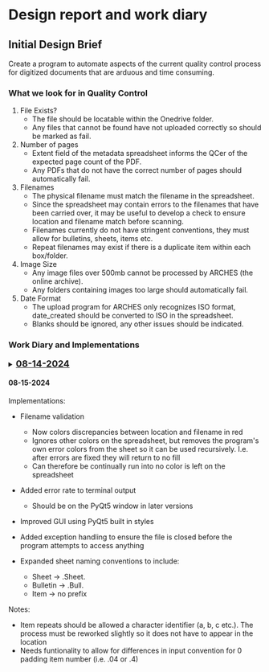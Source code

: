 # Design report and work diary

## Initial Design Brief

Create a program to automate aspects of the current quality control process for digitized documents that are arduous and time consuming.

### What we look for in Quality Control

1. File Exists?
    - The file should be locatable within the Onedrive folder.
    - Any files that cannot be found have not uploaded correctly so should be marked as fail.
2. Number of pages
    - Extent field of the metadata spreadsheet informs the QCer of the expected page count of the PDF.
    - Any PDFs that do not have the correct number of pages should automatically fail.
3. Filenames
    - The physical filename must match the filename in the spreadsheet.
    - Since the spreadsheet may contain errors to the filenames that have been carried over, it may be useful to develop a check to ensure location and filename match before scanning.
    - Filenames currently do not have stringent conventions, they must allow for bulletins, sheets, items etc.
    - Repeat filenames may exist if there is a duplicate item within each box/folder.
4. Image Size
    - Any image files over 500mb cannot be processed by ARCHES (the online archive).
    - Any folders containing images too large should automatically fail.
5. Date Format
    - The upload program for ARCHES only recognizes ISO format, date_created should be converted to ISO in the spreadsheet.
    - Blanks should be ignored, any other issues should be indicated.

### Work Diary and Implementations

<details>

<summary><b><u><font size="+1">08-14-2024</font></u></b></summary>

Implementations:

* Spreadsheet validation - Physical Location and Filename
    - Some of the filenames are incorrect given the location
    - Assumes naming conventions - Sheet, Bull, and a preceding 0 for single digits. Proceeding 0 convention could be relaxed with further implementation

* Main Menu UI
    - Asks the user to select a spreadsheet file usin file explorer simple UI package
    - Buttons for 'Preliminary Spreadsheet Checks', 'Quality Control'
    - Built on PyQt5 so can be improved easily and made more visually appealing with QSS

Notes:

* Could we create a Fragile column? Since fragile items currently are manually indicated with highlighting, preliminary checks would be able to color the spreadsheet rows in blue for fragile items
* Use Python’s PDF reader to view x random pdf pages to automate pass/fail
* Initial entry to fill in who the QCer is each time? Happens once at the start - current workflow uses initials to show who QC'd
* Any changes to the naming conventions of the files. Current convention is
    - Bull used to denote a bulletin -> ZWU_SCA0319.B06.F01.Bull.107
    - Sheet denotes a sheet -> ZWU_SCA0319.B06.F01.Sheet.564
    - Item has no name -> ZWU_SCA0319.B06.F05.01

</details>

#### 08-15-2024

Implementations:

* Filename validation
    - Now colors discrepancies between location and filename in red
    - Ignores other colors on the spreadsheet, but removes the program's own error colors from the sheet so it can be used recursively. I.e. after errors are fixed they will return to no fill
    - Can therefore be continually run into no color is left on the spreadsheet

* Added error rate to terminal output
    - Should be on the PyQt5 window in later versions
* Improved GUI using PyQt5 built in styles
* Added exception handling to ensure the file is closed before the program attempts to access anything
* Expanded sheet naming conventions to include:
    - Sheet &rarr; .Sheet.
    - Bulletin &rarr; .Bull.
    - Item &rarr; no prefix

Notes:

* Item repeats should be allowed a character identifier (a, b, c etc.). The process must be reworked slightly so it does not have to appear in the location
* Needs funtionality to allow for differences in input convention for 0 padding item number (i.e. .04 or .4)




